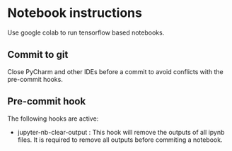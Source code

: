 # Notebook instructions

Use google colab to run tensorflow based notebooks.

## Commit to git
Close PyCharm and other IDEs before a commit to avoid conflicts with the pre-commit hooks.

## Pre-commit hook
The following hooks are active:
- jupyter-nb-clear-output : This hook will remove the outputs of all ipynb files. It is required to remove all outputs before commiting a notebook.
